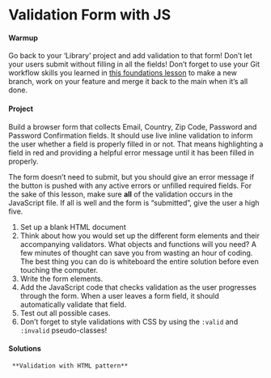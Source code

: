 # Validation Form with JS
#### Warmup

Go back to your ‘Library’ project and add validation to that form! Don’t let your users submit without filling in all the fields! Don’t forget to use your Git workflow skills you learned in [this foundations lesson](https://www.theodinproject.com/lessons/foundations-revisiting-rock-paper-scissors) to make a new branch, work on your feature and merge it back to the main when it’s all done.

#### Project

Build a browser form that collects Email, Country, Zip Code, Password and Password Confirmation fields. It should use live inline validation to inform the user whether a field is properly filled in or not. That means highlighting a field in red and providing a helpful error message until it has been filled in properly.

The form doesn’t need to submit, but you should give an error message if the button is pushed with any active errors or unfilled required fields. For the sake of this lesson, make sure **all** of the validation occurs in the JavaScript file. If all is well and the form is “submitted”, give the user a high five.

1.  Set up a blank HTML document
2.  Think about how you would set up the different form elements and their accompanying validators. What objects and functions will you need? A few minutes of thought can save you from wasting an hour of coding. The best thing you can do is whiteboard the entire solution before even touching the computer.
3.  Write the form elements.
4.  Add the JavaScript code that checks validation as the user progresses through the form. When a user leaves a form field, it should automatically validate that field.
5.  Test out all possible cases.
6.  Don’t forget to style validations with CSS by using the `:valid` and `:invalid` pseudo-classes!

#### Solutions

```
 **Validation with HTML pattern**

 ```
